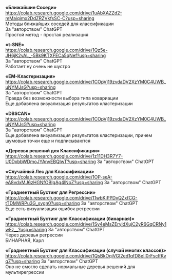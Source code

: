 **«Ближайшие Соседи»** <br />
https://colab.research.google.com/drive/1uAbXAZZd2-mMaiqimx2DdZRZVkfsSC-C?usp=sharing <br /> 
Методы ближайших соседей для классификации <br />
За "авторством" ChatGPT <br /> 
Простой метод - простая реализация

**«t-SNE»** <br />
https://colab.research.google.com/drive/1Qz5e-JH6jK2vAL_-5Bk9KTXFECa5qNef?usp=sharing<br /> 
За "авторством" ChatGPT <br /> 
Работает ну очень не шустро

**«EM-Кластеризация»** <br />
https://colab.research.google.com/drive/1COpVj19zvdaDV2XzYM0C4UWB_uNYMJsG?usp=sharing<br />
За "авторством" ChatGPT <br /> 
Правда без возможности выбора типа ковариации <br /> 
Еще добавлена визуализация результатов кластеризации

**«DBSCAN»** <br />
https://colab.research.google.com/drive/1COpVj19zvdaDV2XzYM0C4UWB_uNYMJsG?usp=sharing<br />
За "авторством" ChatGPT <br /> 
Еще добавлена визуализация результатов кластеризации, причем шумовые точки еще и подписываются

**«Деревья решений для Классификации»** <br />
https://colab.research.google.com/drive/1z11DH3R7Y7-U0DxbbWDmoJYAnvEBQIwT?usp=sharing
За "авторством" ChatGPT <br /> 


**«Случайный Лес для Классификации»** <br />
https://colab.research.google.com/drive/1OP-seA-eA8vdxMJ6zHGNfOBIgAg4lNoZ?usp=sharing
За "авторством" ChatGPT <br /> 

**«Градиентный Бустинг для Регрессии»** <br />
https://colab.research.google.com/drive/11wbKiPPDvQZxfCG-tTDMWRPu3G_svgn0?usp=sharing
За "авторством" ChatGPT <br /> 
Еще есть визуализация ошибок регрессии

**«Градиентный Бустинг для Классификации (бинарная)»** <br />
https://colab.research.google.com/drive/1Sy4eMsZEryldXujC2yR6GqCRNy1wFz__?usp=sharing
За "авторством" ChatGPT <br /> 
Через деревья регрессии <br /> 
БИНАРНАЯ, Карл


**«Градиентный Бустинг для Классификации (случай многих классов)»** <br />
https://colab.research.google.com/drive/1QsBkOqiVGI2ed1qfD8eII0rFscIfKvqZ?usp=sharing
За "авторством" ChatGPT <br /> 
Оно не смогло сделать нормальные деревья решений для мультирегрессии
